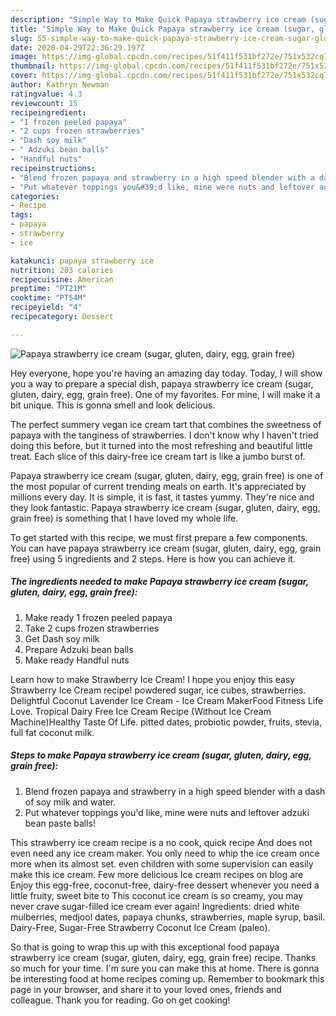 ```yaml
---
description: "Simple Way to Make Quick Papaya strawberry ice cream (sugar, gluten, dairy, egg, grain free)"
title: "Simple Way to Make Quick Papaya strawberry ice cream (sugar, gluten, dairy, egg, grain free)"
slug: 55-simple-way-to-make-quick-papaya-strawberry-ice-cream-sugar-gluten-dairy-egg-grain-free
date: 2020-04-29T22:36:29.197Z
image: https://img-global.cpcdn.com/recipes/51f411f531bf272e/751x532cq70/papaya-strawberry-ice-cream-sugar-gluten-dairy-egg-grain-free-recipe-main-photo.jpg
thumbnail: https://img-global.cpcdn.com/recipes/51f411f531bf272e/751x532cq70/papaya-strawberry-ice-cream-sugar-gluten-dairy-egg-grain-free-recipe-main-photo.jpg
cover: https://img-global.cpcdn.com/recipes/51f411f531bf272e/751x532cq70/papaya-strawberry-ice-cream-sugar-gluten-dairy-egg-grain-free-recipe-main-photo.jpg
author: Kathryn Newman
ratingvalue: 4.3
reviewcount: 15
recipeingredient:
- "1 frozen peeled papaya"
- "2 cups frozen strawberries"
- "Dash soy milk"
- " Adzuki bean balls"
- "Handful nuts"
recipeinstructions:
- "Blend frozen papaya and strawberry in a high speed blender with a dash of soy milk and water."
- "Put whatever toppings you&#39;d like, mine were nuts and leftover adzuki bean paste balls!"
categories:
- Recipe
tags:
- papaya
- strawberry
- ice

katakunci: papaya strawberry ice 
nutrition: 203 calories
recipecuisine: American
preptime: "PT21M"
cooktime: "PT54M"
recipeyield: "4"
recipecategory: Dessert

---
```



![Papaya strawberry ice cream (sugar, gluten, dairy, egg, grain free)](https://img-global.cpcdn.com/recipes/51f411f531bf272e/751x532cq70/papaya-strawberry-ice-cream-sugar-gluten-dairy-egg-grain-free-recipe-main-photo.jpg)

Hey everyone, hope you're having an amazing day today. Today, I will show you a way to prepare a special dish, papaya strawberry ice cream (sugar, gluten, dairy, egg, grain free). One of my favorites. For mine, I will make it a bit unique. This is gonna smell and look delicious.

The perfect summery vegan ice cream tart that combines the sweetness of papaya with the tanginess of strawberries. I don&#39;t know why I haven&#39;t tried doing this before, but it turned into the most refreshing and beautiful little treat. Each slice of this dairy-free ice cream tart is like a jumbo burst of.

Papaya strawberry ice cream (sugar, gluten, dairy, egg, grain free) is one of the most popular of current trending meals on earth. It's appreciated by millions every day. It is simple, it is fast, it tastes yummy. They're nice and they look fantastic. Papaya strawberry ice cream (sugar, gluten, dairy, egg, grain free) is something that I have loved my whole life.


To get started with this recipe, we must first prepare a few components. You can have papaya strawberry ice cream (sugar, gluten, dairy, egg, grain free) using 5 ingredients and 2 steps. Here is how you can achieve it.

##### The ingredients needed to make Papaya strawberry ice cream (sugar, gluten, dairy, egg, grain free):

1. Make ready 1 frozen peeled papaya
1. Take 2 cups frozen strawberries
1. Get Dash soy milk
1. Prepare  Adzuki bean balls
1. Make ready Handful nuts


Learn how to make Strawberry Ice Cream! I hope you enjoy this easy Strawberry Ice Cream recipe! powdered sugar, ice cubes, strawberries. Delightful Coconut Lavender Ice Cream - Ice Cream MakerFood Fitness Life Love. Tropical Dairy Free Ice Cream Recipe (Without Ice Cream Machine)Healthy Taste Of Life. pitted dates, probiotic powder, fruits, stevia, full fat coconut milk. 

##### Steps to make Papaya strawberry ice cream (sugar, gluten, dairy, egg, grain free):

1. Blend frozen papaya and strawberry in a high speed blender with a dash of soy milk and water.
1. Put whatever toppings you&#39;d like, mine were nuts and leftover adzuki bean paste balls!


This strawberry ice cream recipe is a no cook, quick recipe And does not even need any ice cream maker. You only need to whip the ice cream once more when its almost set. even children with some supervision can easily make this ice cream. Few more delicious Ice cream recipes on blog are Enjoy this egg-free, coconut-free, dairy-free dessert whenever you need a little fruity, sweet bite to This coconut ice cream is so creamy, you may never crave sugar-filled ice cream ever again! Ingredients: dried white mulberries, medjool dates, papaya chunks, strawberries, maple syrup, basil. Dairy-Free, Sugar-Free Strawberry Coconut Ice Cream (paleo). 

So that is going to wrap this up with this exceptional food papaya strawberry ice cream (sugar, gluten, dairy, egg, grain free) recipe. Thanks so much for your time. I'm sure you can make this at home. There is gonna be interesting food at home recipes coming up. Remember to bookmark this page in your browser, and share it to your loved ones, friends and colleague. Thank you for reading. Go on get cooking!
